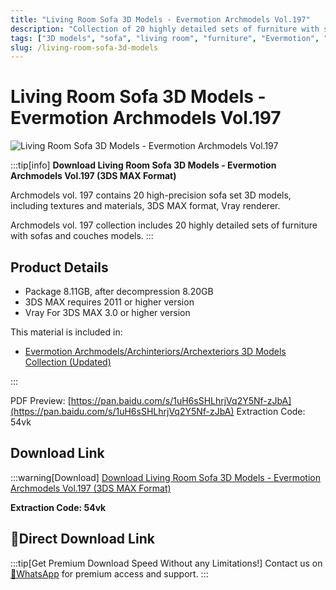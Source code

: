 ```yaml
---
title: "Living Room Sofa 3D Models - Evermotion Archmodels Vol.197"
description: "Collection of 20 highly detailed sets of furniture with sofas and couches models for 3ds Max"
tags: ["3D models", "sofa", "living room", "furniture", "Evermotion", "Archmodels", "3ds Max"]
slug: /living-room-sofa-3d-models
---
```

<!--Above is frontmatter Part-generate depend on content meet Google Seo, you need to balance automation efficiency with Google’s core ranking factors—especially E-E-A-T (Experience, Expertise, Authoritativeness, Trustworthiness), -->

<!--First Part-This is Title -->
# Living Room Sofa 3D Models - Evermotion Archmodels Vol.197

<!--Second Part-This is First Banner -->
![Living Room Sofa 3D Models - Evermotion Archmodels Vol.197](https://www.gfxcamp.com/wp-content/uploads/2020/04/Archmodels-vol.-197.jpg)

:::tip[info]
**Download Living Room Sofa 3D Models - Evermotion Archmodels Vol.197 (3DS MAX Format)**

Archmodels vol. 197 contains 20 high-precision sofa set 3D models, including textures and materials, 3DS MAX format, Vray renderer.

Archmodels vol. 197 collection includes 20 highly detailed sets of furniture with sofas and couches models.
:::

## Product Details

- Package 8.11GB, after decompression 8.20GB
- 3DS MAX requires 2011 or higher version
- Vray For 3DS MAX 3.0 or higher version

This material is included in:
- [Evermotion Archmodels/Archinteriors/Archexteriors 3D Models Collection (Updated)](https://www.gfxcamp.com/evermotion/)


:::

PDF Preview: [https://pan.baidu.com/s/1uH6sSHLhrjVq2Y5Nf-zJbA](https://pan.baidu.com/s/1uH6sSHLhrjVq2Y5Nf-zJbA) Extraction Code: 54vk

## Download Link

:::warning[Download]
[Download Living Room Sofa 3D Models - Evermotion Archmodels Vol.197 (3DS MAX Format)](https://pan.baidu.com/s/1uH6sSHLhrjVq2Y5Nf-zJbA)

**Extraction Code: 54vk**

## 🚀Direct Download Link
:::tip[Get Premium Download Speed Without any Limitations!]
Contact us on [💬WhatsApp](https://wa.me/+8613237610083) for premium  access and support.
:::